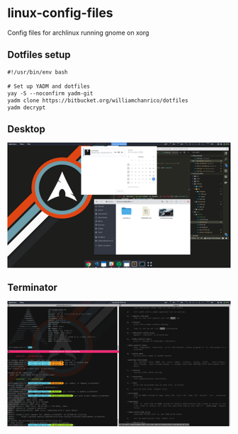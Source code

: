 # linux-config-files
Config files for archlinux running gnome on xorg

## Dotfiles setup
```
#!/usr/bin/env bash

# Set up YADM and dotfiles
yay -S --noconfirm yadm-git
yadm clone https://bitbucket.org/williamchanrico/dotfiles
yadm decrypt
```

## Desktop
![screenshot-desktop](screenshot01.png?raw=true "Screenshot desktop")

## Terminator
![screenshot-terminator](screenshot02.png?raw=true "Screenshot terminator")
